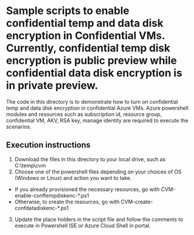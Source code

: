 # Sample scripts to enable confidential temp and data disk encryption in Confidential VMs. Currently, confidential temp disk encryption is public preview while confidential data disk encryption is in private preview.

The code in this directory is to demonstrate how to turn on confidential temp and data disk encryption in confidential Azure VMs. Azure powershell modules and resources such as subscription id, resource group, confidential VM, AKV, RSA key, manage identity are required to execute the scenarios.

## Execution instructions

1. Download the files in this directory to your local drive, such as C:\temp\cvm
2. Choose one of the powershell files depending on your choices of OS (Windows or Linux) and action you want to take.

- If you already provisioned the necessary resources, go with CVM-enable-conftempdiskenc-*.ps1
- Otherwise, to create the resources, go with CVM-create-confdatadiskenc-*.ps1

3. Update the place holders in the script file and follow the comments to execute in Powershell ISE or Azure Cloud Shell in portal.
